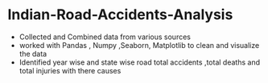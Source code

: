 # Indian-Road-Accidents-Analysis 
- Collected and Combined data from various sources
- worked with Pandas , Numpy ,Seaborn, Matplotlib to clean and visualize the data
- Identified year wise and state wise road total accidents ,total deaths and total injuries with there causes
